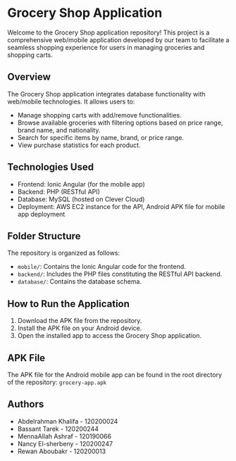 # Grocery Shop Application

Welcome to the Grocery Shop application repository! This project is a comprehensive web/mobile application developed by our team to facilitate a seamless shopping experience for users in managing groceries and shopping carts.

## Overview

The Grocery Shop application integrates database functionality with web/mobile technologies. It allows users to:
- Manage shopping carts with add/remove functionalities.
- Browse available groceries with filtering options based on price range, brand name, and nationality.
- Search for specific items by name, brand, or price range.
- View purchase statistics for each product.

## Technologies Used

- Frontend: Ionic Angular (for the mobile app)
- Backend: PHP (RESTful API)
- Database: MySQL (hosted on Clever Cloud)
- Deployment: AWS EC2 instance for the API, Android APK file for mobile app deployment
  
## Folder Structure

The repository is organized as follows:

- `mobile/`: Contains the Ionic Angular code for the frontend.
- `backend/`: Includes the PHP files constituting the RESTful API backend.
- `database/`: Contains the database schema.

## How to Run the Application

1. Download the APK file from the repository.
2. Install the APK file on your Android device.
3. Open the installed app to access the Grocery Shop application.


## APK File

The APK file for the Android mobile app can be found in the root directory of the repository: `grocery-app.apk`

## Authors

- Abdelrahman Khalifa - 120200024
- Bassant Tarek       - 120200244
- MennaAllah Ashraf   - 120190066
- Nancy El-sherbeny   - 120200247
- Rewan Aboubakr      - 120200013   
